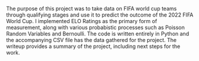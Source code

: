 The purpose of this project was to take data on FIFA world cup teams through qualifying stages and use it to predict the outcome of the 2022 FIFA World Cup. 
I implemented ELO Ratings as the primary form of measurement, along with various probabistic processes such as Poisson Random Variables and Bernoulli. The code is written
entirely in Python and the accompanying CSV file has the data gathered for the project. The writeup provides a summary of the project, including next steps for the work. 
